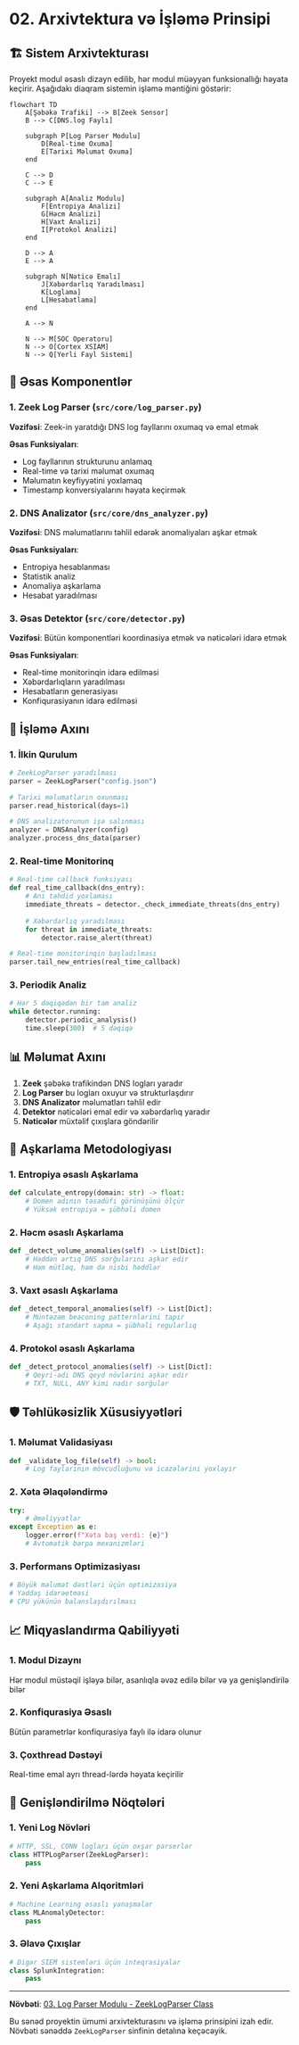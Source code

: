 # 02. Arxivtektura və İşləmə Prinsipi

## 🏗️ Sistem Arxivtekturası

Proyekt modul əsaslı dizayn edilib, hər modul müəyyən funksionallığı həyata keçirir. Aşağıdakı diaqram sistemin işləmə məntiğini göstərir:

```mermaid
flowchart TD
    A[Şəbəkə Trafiki] --> B[Zeek Sensor]
    B --> C[DNS.log Faylı]
    
    subgraph P[Log Parser Modulu]
        D[Real-time Oxuma]
        E[Tarixi Məlumat Oxuma]
    end
    
    C --> D
    C --> E
    
    subgraph A[Analiz Modulu]
        F[Entropiya Analizi]
        G[Həcm Analizi]
        H[Vaxt Analizi]
        I[Protokol Analizi]
    end
    
    D --> A
    E --> A
    
    subgraph N[Nəticə Emalı]
        J[Xəbərdarlıq Yaradılması]
        K[Loglama]
        L[Hesabatlamа]
    end
    
    A --> N
    
    N --> M[SOC Operatoru]
    N --> O[Cortex XSIAM]
    N --> Q[Yerli Fayl Sistemi]
```

## 🔧 Əsas Komponentlər

### 1. Zeek Log Parser (`src/core/log_parser.py`)
**Vəzifəsi**: Zeek-in yaratdığı DNS log fayllarını oxumaq və emal etmək

**Əsas Funksiyaları**:
- Log fayllarının strukturunu anlamaq
- Real-time və tarixi məlumat oxumaq
- Məlumatın keyfiyyətini yoxlamaq
- Timestamp konversiyalarını həyata keçirmək

### 2. DNS Analizator (`src/core/dns_analyzer.py`) 
**Vəzifəsi**: DNS məlumatlarını təhlil edərək anomaliyaları aşkar etmək

**Əsas Funksiyaları**:
- Entropiya hesablanması
- Statistik analiz
- Anomaliya aşkarlama
- Hesabat yaradılması

### 3. Əsas Detektor (`src/core/detector.py`)
**Vəzifəsi**: Bütün komponentləri koordinasiya etmək və nəticələri idarə etmək

**Əsas Funksiyaları**:
- Real-time monitorinqin idarə edilməsi
- Xəbərdarlıqların yaradılması
- Hesabatların generasiyası
- Konfiqurasiyanın idarə edilməsi

## 🔄 İşləmə Axını

### 1. İlkin Qurulum
```python
# ZeekLogParser yaradılması
parser = ZeekLogParser("config.json")

# Tarixi məlumatların oxunması
parser.read_historical(days=1)

# DNS analizatorunun işə salınması
analyzer = DNSAnalyzer(config)
analyzer.process_dns_data(parser)
```

### 2. Real-time Monitorinq
```python
# Real-time callback funksiyası
def real_time_callback(dns_entry):
    # Ani təhdid yoxlaması
    immediate_threats = detector._check_immediate_threats(dns_entry)
    
    # Xəbərdarlıq yaradılması
    for threat in immediate_threats:
        detector.raise_alert(threat)

# Real-time monitorinqin başladılması
parser.tail_new_entries(real_time_callback)
```

### 3. Periodik Analiz
```python
# Hər 5 dəqiqədən bir tam analiz
while detector.running:
    detector.periodic_analysis()
    time.sleep(300)  # 5 dəqiqə
```

## 📊 Məlumat Axını

1. **Zeek** şəbəkə trafikindən DNS logları yaradır
2. **Log Parser** bu logları oxuyur və strukturlaşdırır
3. **DNS Analizator** məlumatları təhlil edir
4. **Detektor** nəticələri emal edir və xəbərdarlıq yaradır
5. **Nəticələr** müxtəlif çıxışlara göndərilir

## 🎯 Aşkarlama Metodologiyası

### 1. Entropiya əsaslı Aşkarlama
```python
def calculate_entropy(domain: str) -> float:
    # Domen adının təsadüfi görünüşünü ölçür
    # Yüksək entropiya = şübhəli domen
```

### 2. Həcm əsaslı Aşkarlama
```python
def _detect_volume_anomalies(self) -> List[Dict]:
    # Həddən artıq DNS sorğularını aşkar edir
    # Həm mütləq, həm də nisbi həddlər
```

### 3. Vaxt əsaslı Aşkarlama  
```python
def _detect_temporal_anomalies(self) -> List[Dict]:
    # Müntəzəm beaconing patternlərini tapır
    # Aşağı standart sapma = şübhəli regularlıq
```

### 4. Protokol əsaslı Aşkarlama
```python
def _detect_protocol_anomalies(self) -> List[Dict]:
    # Qeyri-adi DNS qeyd növlərini aşkar edir
    # TXT, NULL, ANY kimi nadir sorğular
```

## 🛡️ Təhlükəsizlik Xüsusiyyətləri

### 1. Məlumat Validasiyası
```python
def _validate_log_file(self) -> bool:
    # Log faylarının mövcudluğunu və icazələrini yoxlayır
```

### 2. Xəta Əlaqələndirmə
```python
try:
    # Əməliyyatlar
except Exception as e:
    logger.error(f"Xəta baş verdi: {e}")
    # Avtomatik bərpa mexanizmləri
```

### 3. Performans Optimizasiyası
```python
# Böyük məlumat dəstləri üçün optimizasiya
# Yaddaş idarəetməsi
# CPU yükünün balanslaşdırılması
```

## 📈 Miqyaslandırma Qabiliyyəti

### 1. Modul Dizaynı
Hər modul müstəqil işləyə bilər, asanlıqla əvəz edilə bilər və ya genişləndirilə bilər

### 2. Konfiqurasiya Əsaslı
Bütün parametrlər konfiqurasiya faylı ilə idarə olunur

### 3. Çoxthread Dəstəyi
Real-time emal ayrı thread-lərdə həyata keçirilir

## 🔮 Genişləndirilmə Nöqtələri

### 1. Yeni Log Növləri
```python
# HTTP, SSL, CONN logları üçün oxşar parserlər
class HTTPLogParser(ZeekLogParser):
    pass
```

### 2. Yeni Aşkarlama Alqoritmləri
```python
# Machine Learning əsaslı yanaşmalar
class MLAnomalyDetector:
    pass
```

### 3. Əlavə Çıxışlar
```python
# Digər SIEM sistemləri üçün inteqrasiyalar
class SplunkIntegration:
    pass
```

---

**Növbəti**: [03. Log Parser Modulu - ZeekLogParser Class](core/03_log_parser/01_ZeekLogParser_Class.md)

Bu sənəd proyektin ümumi arxivtekturasını və işləmə prinsipini izah edir. Növbəti sənəddə `ZeekLogParser` sinfinin detalına keçəcəyik.
